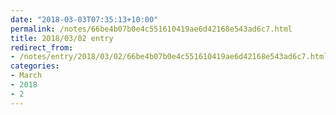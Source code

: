 ```yaml
---
date: "2018-03-03T07:35:13+10:00"
permalink: /notes/66be4b07b0e4c551610419ae6d42168e543ad6c7.html
title: 2018/03/02 entry
redirect_from:
- /notes/entry/2018/03/02/66be4b07b0e4c551610419ae6d42168e543ad6c7.html
categories:
- March
- 2018
- 2
---
```

